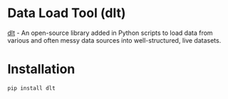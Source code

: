 # Data Load Tool (dlt)
[dlt](https://dlthub.com/docs) - An open-source library added in Python scripts to load data from various and often messy data sources into well-structured, live datasets.

# Installation
`pip install dlt`